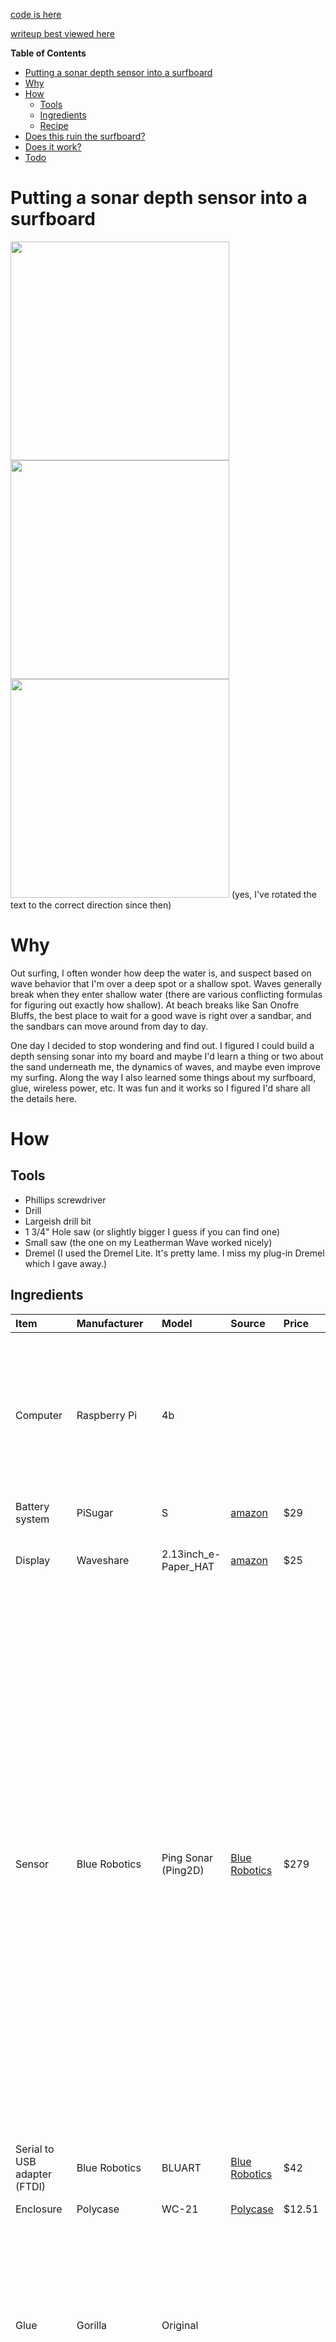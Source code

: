 [code is here](https://github.com/foobarbecue/surfsonar)

[writeup best viewed here](https://foobarbecue.github.io/surfsonar/)

<!-- START doctoc generated TOC please keep comment here to allow auto update -->
<!-- DON'T EDIT THIS SECTION, INSTEAD RE-RUN doctoc TO UPDATE -->
**Table of Contents**

- [Putting a sonar depth sensor into a surfboard](#putting-a-sonar-depth-sensor-into-a-surfboard)
- [Why](#why)
- [How](#how)
  - [Tools](#tools)
  - [Ingredients](#ingredients)
  - [Recipe](#recipe)
- [Does this ruin the surfboard?](#does-this-ruin-the-surfboard)
- [Does it work?](#does-it-work)
- [Todo](#todo)

<!-- END doctoc generated TOC please keep comment here to allow auto update -->

# Putting a sonar depth sensor into a surfboard

<img src="https://user-images.githubusercontent.com/854789/136716532-c8290415-742d-4497-bd39-fff4d4448e42.png" height=350px />  <img src="https://user-images.githubusercontent.com/854789/136716561-d0a32797-1715-4c74-bac9-be51f06f4071.png" height=350px /> <img src="https://user-images.githubusercontent.com/854789/136716695-0046fa21-0816-493a-a275-2234a853a4c8.png" height=350px/>
(yes, I've rotated the text to the correct direction since then)

# Why

Out surfing, I often wonder how deep the water is, and suspect based on wave behavior that I'm over a deep spot or a shallow spot. Waves generally break when they enter shallow water (there are various conflicting formulas for figuring out exactly how shallow). At beach breaks like San Onofre Bluffs, the best place to wait for a good wave is right over a sandbar, and the sandbars can move around from day to day.

One day I decided to stop wondering and find out. I figured I could build a depth sensing sonar into my board and maybe I'd learn a thing or two about the sand underneath me, the dynamics of waves, and maybe even improve my surfing. Along the way I also learned some things about my surfboard, glue, wireless power, etc. It was fun and it works so I figured I'd share all the details here.

# How

## Tools
- Phillips screwdriver
- Drill
- Largeish drill bit
- 1 3/4" Hole saw (or slightly bigger I guess if you can find one)
- Small saw (the one on my Leatherman Wave worked nicely)
- Dremel (I used the Dremel Lite. It's pretty lame. I miss my plug-in Dremel which I gave away.)

## Ingredients

**Item**|**Manufacturer**|**Model**|**Source**|**Price**|**Comment**
:------|:------|:------|:------|:------|:------
Computer|Raspberry Pi |4b| | |I started with the Pi Pico, but upgraded when I realized: a) The python libraries for the sonar would need significant rework b) It'd be quite nice to have wifi
Battery system|PiSugar |S|[amazon](https://www.amazon.com/gp/product/B099RB7G78)|$29||
Display|Waveshare|2.13inch_e-Paper_HAT|[amazon](https://www.amazon.com/gp/product/B071S8HT76)|$25|Looks great outdoors in the sun. Quite slow to refresh.|
Sensor|Blue Robotics|Ping Sonar (Ping2D)|[Blue Robotics](https://web.archive.org/web/20201201211944/https://bluerobotics.com/store/sensors-sonars-cameras/sonar/ping-sonar-r2-rp/)|$279|The version of this I bought had potted connectors on both ends, which was a bit of a pain to install in a board. With mine, I had to cut a trench in the board to put the cable in there, and it was much longer than needed. I figured that was easier than cutting, soldering and worrying about waterproofing the joint. Since then they've upgraded the sensor-side connector to a WetLink Pentrator -- looks way more convenient. The price has gone up a bit, presumably to account for the connector.
Serial to USB adapter (FTDI)|Blue Robotics|BLUART|[Blue Robotics](https://bluerobotics.com/store/comm-control-power/tether-interface/bluart-r1-rp/) |$42|You could probably skip this and use a UART on the RPi|
Enclosure|Polycase|WC-21|[Polycase](https://www.polycase.com/wc-21)|$12.51|
Glue|Gorilla|Original| | |You want original, not clear, for repairing boards. The difference is original expands (foams up) when setting and fills available space. This is good when you want to "grow into" the foam.
Surfboard|Catch Surf|Odysea Log 6'0|Catch surf store here in SC| |I agonized over which of my boards to use and in the end decided on the foamie because 1) It's what I ride when the conditions are really bad and that's when I might have time to pay attention to a gadget. 2) Bad conditions are when I can most use the extra help from a magic sandbar-spotter.|
Wireless power receiver|HOMEFUNTIME|Fast QI Receiver|[amazon](https://www.amazon.com/gp/product/B07Z28DY9L)|15|Sold in packs of two but you only need one. However, I cut off the outer foil layer to make it fit better and it took two tries to get that right, so I was glad that I got forced into buying two!
Wireless power transmitter|TOZO|W1|[amazon](https://www.amazon.com/gp/product/B07FM8R7J1)|$20| |
USB cable | CableCreation | Micro USB to Micro USB OTG |[amazon](https://www.amazon.com/gp/product/B0744BW2B2)| $8|I created something like this by chopping and soldering two micro USB cables together (with impeccable heatshrink of course) and it worked at first, but then only intermittently. I switched to combining a male micro to female USB-A cable with a normal USB-A to micro usb cable. I went through several combinations of such cables that seemed like they should work with no luck before finding one that did. In the end I tried buying this little cable which has been reliable.
Grease| | | | |Might not be needed, but there was a little water inside the enclosure after I tested it overnight in a bathtub so I added it to the gaskets. No evidence of any leaking since then. I used a "single serving" packet of bike chain grease that came with my Aventon ebike.
Dessicant|Aquapapa|2 gram silica gel|[amazon](https://www.amazon.com/gp/product/B01MZ4ZQ3Z)|$8.53 / 100 | |
Velcro|3M| | | |Any velcro would work fine probably
Mounting tape|Scotch|108-SML|[amazon](https://www.amazon.com/dp/B01MZ2RVCQ)|$16.53 for an infinite supply|
Silicone sealant|| | | |

## Recipe

Note: I switch back and forth bewtween imperative tense (Cut the hole) to first person (I cut the hole) in the below. Imperative is when I'm strongly recommending doing it my way. First person is when I feel like there's a good chance you could improve on my methods!

1. **Set up the RPi.** Burn Raspberry Pi OS / Debian Buster to an sd card. Mount it and create a wpa_supplicant.conf for your wifi a blank ssh.txt on the boot partition. Solder male headers onto the top of the board if you didn't buy the pi with headers. Screw the PiSugar onto the bottom of the board (so the pogo pins contact solder joints on the bottom of the board). Press the display onto the headers on the top of the board. At this point you probably want to ssh into the board and play with the display a bit using the [python libraries and included examples](https://github.com/waveshare/e-Paper/tree/master/RaspberryPi_JetsonNano/python).
   
1. **Wire it up**. Connect the Ping Sonar to the BLUART board with the included pins, and the BLUART board to the RPi with the male to male usb micro cable. At this point you probably want to ssh into the board and try out the sonar using the [python libraries and included examples](https://github.com/waveshare/e-Paper/tree/master/RaspberryPi_JetsonNano/python).

    <img src=https://user-images.githubusercontent.com/854789/136716861-bd218e27-a287-49b1-b143-293cdc687cec.JPG height=200px/> <img src=https://user-images.githubusercontent.com/854789/136716894-9207b048-299c-404e-b344-036c9de8c334.jpg height=200px/>

1. **Set up the code**. I basically mashed together one of the e-ink examples with one of the sonar examples. Code is [here](). You probably want the code to run on boot. There are lots of ways to do this, but I used the quick-and-dirty one: add an @reboot line to crontab. Run `crontab -e` and add a line that goes something like `@reboot /home/pi/surfsonar/src/sonarDisp.py > /tmp/sonarOutput.txt 2>&1`. 

1. **Box it up**. Drill a hole in the side of the opaque section of the Polycase box for the sensor cable passthrough. Careful not to drill too close to the bottom of the box, because you need to leave enough space to screw on the inside part of the cable passthrough. (I made this mistake and had to hack away one of the mounting points on the inside bottom of the box in order to make it fit). Stick the display to the transparent front of the case using the mounting tape. Stick the wireless power receiver coil there too. You may need to cut it out of its foil packaging first (see ingredients section). I used glue stick to try to glue it to the Polycase but I don't think that actually did anything -- there was remnant adhesive on the coil PCB and that did the job. It's a moderately tight fit so just think about where everything goes and play around with it a bit. Especially the USB cable coming out of the RPi -- I had to cut away some of the plastic on the connector to make that fit. Close it all up and test it.

1. **Operate**.
 Before you start butchering, learn the anatomy of your board. In particular, how many stringers do you have, and where are they? Since you can't seen them on a foamie, I walked into the Catch Surf store and asked. They told me I have three stringers, all pretty close to the middle. I tried a stud finder and to my surprise it was able to see them. <br /><br /> Cut a hole in the top of the board just big enough for the Polycase box. Drill a hole in the bottom of your board with the hole saw to put the sonar in. When you flip the board, remember that the sides switch! This sounds obvious, but... turns out it's an easy mistake to make (embarrased face). If you used a 1 3/4" hole saw you'll find it's a little small and needs enlarging -- I hacked away some foam and carved away some of the plastic to enlarge the circle. I cut a channel in the bottom of the board for the cable, but didn't go all the way to the sensor hole. For cutting through the plastic on the bottom of the board I used a dremel at first and then used my Leatherman Wave saw, cutting at about a 45 deg angle to remove a triangular prism of foam with a rectangle of slick plastic on top (the "channel lid"). Then I used a drill with big drill bit to make the connections between the sensor hole, the channel, and the Polycase. I cut away enough in the "channel" to fit the excess cable, and glued the "channel lid" back on. I sealed around the edges of the sensor with silicone sealant. 
 
    <img src=https://user-images.githubusercontent.com/854789/136716834-6a5c9945-1a30-4f0e-b6d1-1cc34bdb4883.jpg height=200px/> <img src=https://user-images.githubusercontent.com/854789/136716840-26b05243-dd3a-4486-a1de-0783d4b40a2b.jpg height=200px/>


1. **Power** Add velcro strips to the charging pad and the top of the Polycase. Now you can keep your board vertical in a board rack and slap the charger on it. <br/><br/> I didn't add an external power switch of any kind. The PiSugar S has a feature where it switches off when the battery gets down to 3V, and switches back on when the battery is charged to 3.6V. It seems to run for 5h or so on a charge (careful test pending). So, my system is generally to attach the charger to it the night before and let it run all day until the low-voltage disconnect turns it off. The PiSugar also has a feature where attaching power should turn on the Pi even if it was shutdown normally with high battery voltage. To enable both of these auto-turn-on behaviors, there's a confusingly labelled switch, labelled AUTO on one side and ON on the other. The switch should be set on the ON side to enable the automatic behaviors.


    <img src="https://user-images.githubusercontent.com/854789/136716242-d8008624-e3d6-4af2-ab13-26b752df327a.JPG" height="200" > <img src="https://user-images.githubusercontent.com/854789/136716248-e706d4dc-2ca8-4af2-b104-d08a6375e307.JPG" height="200" >


# Does this ruin the surfboard?
I was concerned about compromising the watertightness of my board. Somewhere on the internet I read a heretic view that foamies don't get waterlogged, which sure would be nice, wouldn't it? I figured I'd try a test. I weighed the foam cylinder I cut on scale that measures to the gram (unfortunately I don't have anything better hand) and got 3g. I soaked it in water under a weight for a couple of days and it still weighed 3g. Note that this is fresh water, not salt water, and I suspect the repeated compression of surfing on it is what actually drives water into the foam, and I didn't test that.

    <img src="https://user-images.githubusercontent.com/854789/136716757-5b8c0db4-a713-429d-80d4-24cacff93642.jpg" height="200" /> <img src="https://user-images.githubusercontent.com/854789/136716776-aa332835-18a8-4226-a3ea-e9d427427208.png" height="200" />


# Does it work?
I've taken it out for one test surf and the numbers were very reasonable once I got well past the break. I paddled out to see and watched the depth tick up about 2.4m to 3.2m, reading 100% confidence most of the time. However, closer to shore, near the breaking waves, I was getting nonsense readings and low confidence. I suspect this is because the acoustic energy of the breaking waves swamps the ping signal. I need to look at the full waveform data to figure out if I can get good numbers in the surf zone. In the interactive plot below, you can see the two periods where I sat waiting outside. The surf was too good to collect more data than that!

{% include sonar_test_trail5_2021-01-17.html %}


# Todo
 - [ ] Parallize display update and sonar recording so it doesn't block
 - [ ] Add GPS & RTC
 - [ ] Add battery voltage and current monitoring
 - [ ] Put time and plot on display